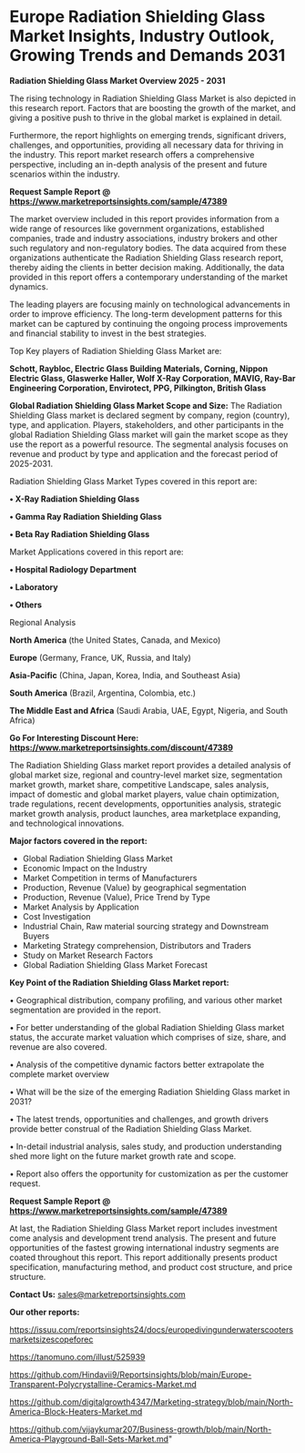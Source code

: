 # Europe Radiation Shielding Glass Market Insights, Industry Outlook, Growing Trends and Demands 2031

<Strong> Radiation Shielding Glass Market Overview 2025 - 2031</strong>

The rising technology in Radiation Shielding Glass Market is also depicted in this research report. Factors that are boosting the growth of the market, and giving a positive push to thrive in the global market is explained in detail.

Furthermore, the report highlights on emerging trends, significant drivers, challenges, and opportunities, providing all necessary data for thriving in the industry. This report market research offers a comprehensive perspective, including an in-depth analysis of the present and future scenarios within the industry.

<strong>Request Sample Report @ <a href=https://www.marketreportsinsights.com/sample/47389>https://www.marketreportsinsights.com/sample/47389</a></strong>

The market overview included in this report provides information from a wide range of resources like government organizations, established companies, trade and industry associations, industry brokers and other such regulatory and non-regulatory bodies. The data acquired from these organizations authenticate the Radiation Shielding Glass research report, thereby aiding the clients in better decision making. Additionally, the data provided in this report offers a contemporary understanding of the market dynamics.

The leading players are focusing mainly on technological advancements in order to improve efficiency. The long-term development patterns for this market can be captured by continuing the ongoing process improvements and financial stability to invest in the best strategies.

Top Key players of Radiation Shielding Glass Market are:

<strong>Schott, Raybloc, Electric Glass Building Materials, Corning, Nippon Electric Glass, Glaswerke Haller, Wolf X-Ray Corporation, MAVIG, Ray-Bar Engineering Corporation, Envirotect, PPG, Pilkington, British Glass</strong>

<strong><b>Global Radiation Shielding Glass Market Scope and Size:</b></strong>
The Radiation Shielding Glass market is declared segment by company, region (country), type, and application. Players, stakeholders, and other participants in the global Radiation Shielding Glass market will gain the market scope as they use the report as a powerful resource. The segmental analysis focuses on revenue and product by type and application and the forecast period of 2025-2031.

Radiation Shielding Glass Market Types covered in this report are:

<strong>•  X-Ray Radiation Shielding Glass

•  Gamma Ray Radiation Shielding Glass

•  Beta Ray Radiation Shielding Glass</strong>

Market Applications covered in this report are:

<strong>•  Hospital Radiology Department

•  Laboratory

•  Others</strong> 

Regional Analysis

<strong>North America</strong> (the United States, Canada, and Mexico)

<strong>Europe</strong> (Germany, France, UK, Russia, and Italy)

<strong>Asia-Pacific</strong> (China, Japan, Korea, India, and Southeast Asia)

<strong>South America</strong> (Brazil, Argentina, Colombia, etc.)

<strong>The Middle East and Africa</strong> (Saudi Arabia, UAE, Egypt, Nigeria, and South Africa)

<strong>Go For Interesting Discount Here: <a href=https://www.marketreportsinsights.com/discount/47389>https://www.marketreportsinsights.com/discount/47389</a></strong>

The Radiation Shielding Glass market report provides a detailed analysis of global market size, regional and country-level market size, segmentation market growth, market share, competitive Landscape, sales analysis, impact of domestic and global market players, value chain optimization, trade regulations, recent developments, opportunities analysis, strategic market growth analysis, product launches, area marketplace expanding, and technological innovations.

<strong><b>Major factors covered in the report:</b></strong>
<ul>
  <li>Global Radiation Shielding Glass Market </li>
  <li>Economic Impact on the Industry</li>
  <li>Market Competition in terms of Manufacturers</li>
  <li>Production, Revenue (Value) by geographical segmentation</li>
  <li>Production, Revenue (Value), Price Trend by Type</li>
  <li>Market Analysis by Application</li>
  <li>Cost Investigation</li>
  <li>Industrial Chain, Raw material sourcing strategy and Downstream Buyers</li>
  <li>Marketing Strategy comprehension, Distributors and Traders</li>
  <li>Study on Market Research Factors</li>
  <li>Global Radiation Shielding Glass Market Forecast</li>
</ul>

<strong><b>Key Point of the Radiation Shielding Glass Market report:</b></strong>

• Geographical distribution, company profiling, and various other market segmentation are provided in the report.

• For better understanding of the global Radiation Shielding Glass market status, the accurate market valuation which comprises of size, share, and revenue are also covered.

• Analysis of the competitive dynamic factors better extrapolate the complete market overview

• What will be the size of the emerging Radiation Shielding Glass market in 2031?

• The latest trends, opportunities and challenges, and growth drivers provide better construal of the Radiation Shielding Glass Market.

• In-detail industrial analysis, sales study, and production understanding shed more light on the future market growth rate and scope.

• Report also offers the opportunity for customization as per the customer request.

<strong>Request Sample Report @ <a href=https://www.marketreportsinsights.com/sample/47389>https://www.marketreportsinsights.com/sample/47389</a></strong>

At last, the Radiation Shielding Glass Market report includes investment come analysis and development trend analysis. The present and future opportunities of the fastest growing international industry segments are coated throughout this report. This report additionally presents product specification, manufacturing method, and product cost structure, and price structure.

<strong>Contact Us:</strong>
sales@marketreportsinsights.com

<strong>Our other reports:</strong>

<a href=https://issuu.com/reportsinsights24/docs/europedivingunderwaterscootersmarketsizescopeforec>https://issuu.com/reportsinsights24/docs/europedivingunderwaterscootersmarketsizescopeforec</a>

<a href=https://tanomuno.com/illust/525939>https://tanomuno.com/illust/525939</a>

<a href=https://github.com/Hindavii9/Reportsinsights/blob/main/Europe-Transparent-Polycrystalline-Ceramics-Market.md>https://github.com/Hindavii9/Reportsinsights/blob/main/Europe-Transparent-Polycrystalline-Ceramics-Market.md</a>

<a href=https://github.com/digitalgrowth4347/Marketing-strategy/blob/main/North-America-Block-Heaters-Market.md>https://github.com/digitalgrowth4347/Marketing-strategy/blob/main/North-America-Block-Heaters-Market.md</a>

<a href=https://github.com/vijaykumar207/Business-growth/blob/main/North-America-Playground-Ball-Sets-Market.md>https://github.com/vijaykumar207/Business-growth/blob/main/North-America-Playground-Ball-Sets-Market.md</a>"
